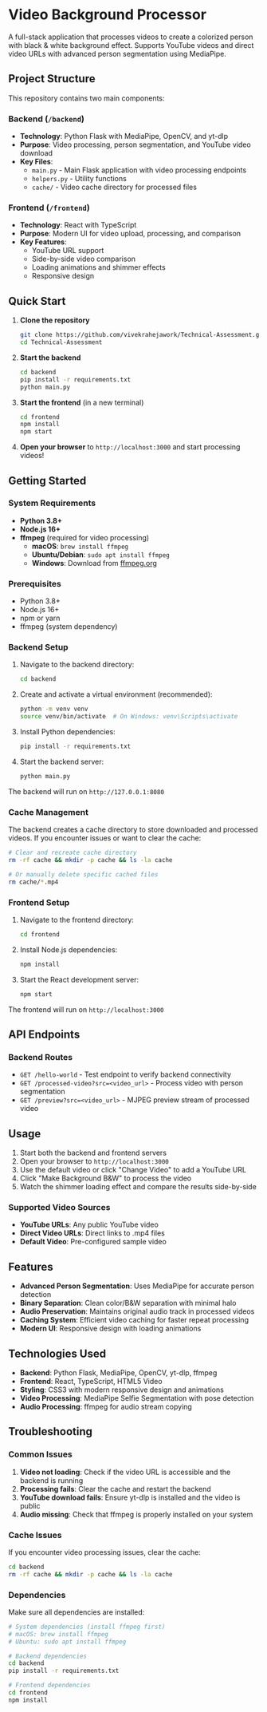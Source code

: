 # Video Background Processor

A full-stack application that processes videos to create a colorized person with black & white background effect. Supports YouTube videos and direct video URLs with advanced person segmentation using MediaPipe.

## Project Structure

This repository contains two main components:

### Backend (`/backend`)

- **Technology**: Python Flask with MediaPipe, OpenCV, and yt-dlp
- **Purpose**: Video processing, person segmentation, and YouTube video download
- **Key Files**:
  - `main.py` - Main Flask application with video processing endpoints
  - `helpers.py` - Utility functions
  - `cache/` - Video cache directory for processed files

### Frontend (`/frontend`)

- **Technology**: React with TypeScript
- **Purpose**: Modern UI for video upload, processing, and comparison
- **Key Features**:
  - YouTube URL support
  - Side-by-side video comparison
  - Loading animations and shimmer effects
  - Responsive design

## Quick Start

1. **Clone the repository**

   ```bash
   git clone https://github.com/vivekrahejawork/Technical-Assessment.git
   cd Technical-Assessment
   ```

2. **Start the backend**

   ```bash
   cd backend
   pip install -r requirements.txt
   python main.py
   ```

3. **Start the frontend** (in a new terminal)

   ```bash
   cd frontend
   npm install
   npm start
   ```

4. **Open your browser** to `http://localhost:3000` and start processing videos!

## Getting Started

### System Requirements

- **Python 3.8+**
- **Node.js 16+**
- **ffmpeg** (required for video processing)
  - **macOS**: `brew install ffmpeg`
  - **Ubuntu/Debian**: `sudo apt install ffmpeg`
  - **Windows**: Download from [ffmpeg.org](https://ffmpeg.org/download.html)

### Prerequisites

- Python 3.8+
- Node.js 16+
- npm or yarn
- ffmpeg (system dependency)

### Backend Setup

1. Navigate to the backend directory:

   ```bash
   cd backend
   ```

2. Create and activate a virtual environment (recommended):

   ```bash
   python -m venv venv
   source venv/bin/activate  # On Windows: venv\Scripts\activate
   ```

3. Install Python dependencies:

   ```bash
   pip install -r requirements.txt
   ```

4. Start the backend server:
   ```bash
   python main.py
   ```

The backend will run on `http://127.0.0.1:8080`

### Cache Management

The backend creates a cache directory to store downloaded and processed videos. If you encounter issues or want to clear the cache:

```bash
# Clear and recreate cache directory
rm -rf cache && mkdir -p cache && ls -la cache

# Or manually delete specific cached files
rm cache/*.mp4
```

### Frontend Setup

1. Navigate to the frontend directory:

   ```bash
   cd frontend
   ```

2. Install Node.js dependencies:

   ```bash
   npm install
   ```

3. Start the React development server:
   ```bash
   npm start
   ```

The frontend will run on `http://localhost:3000`

## API Endpoints

### Backend Routes

- `GET /hello-world` - Test endpoint to verify backend connectivity
- `GET /processed-video?src=<video_url>` - Process video with person segmentation
- `GET /preview?src=<video_url>` - MJPEG preview stream of processed video

## Usage

1. Start both the backend and frontend servers
2. Open your browser to `http://localhost:3000`
3. Use the default video or click "Change Video" to add a YouTube URL
4. Click "Make Background B&W" to process the video
5. Watch the shimmer loading effect and compare the results side-by-side

### Supported Video Sources

- **YouTube URLs**: Any public YouTube video
- **Direct Video URLs**: Direct links to .mp4 files
- **Default Video**: Pre-configured sample video

## Features

- **Advanced Person Segmentation**: Uses MediaPipe for accurate person detection
- **Binary Separation**: Clean color/B&W separation with minimal halo
- **Audio Preservation**: Maintains original audio track in processed videos
- **Caching System**: Efficient video caching for faster repeat processing
- **Modern UI**: Responsive design with loading animations

## Technologies Used

- **Backend**: Python Flask, MediaPipe, OpenCV, yt-dlp, ffmpeg
- **Frontend**: React, TypeScript, HTML5 Video
- **Styling**: CSS3 with modern responsive design and animations
- **Video Processing**: MediaPipe Selfie Segmentation with pose detection
- **Audio Processing**: ffmpeg for audio stream copying

## Troubleshooting

### Common Issues

1. **Video not loading**: Check if the video URL is accessible and the backend is running
2. **Processing fails**: Clear the cache and restart the backend
3. **YouTube download fails**: Ensure yt-dlp is installed and the video is public
4. **Audio missing**: Check that ffmpeg is properly installed on your system

### Cache Issues

If you encounter video processing issues, clear the cache:

```bash
cd backend
rm -rf cache && mkdir -p cache && ls -la cache
```

### Dependencies

Make sure all dependencies are installed:

```bash
# System dependencies (install ffmpeg first)
# macOS: brew install ffmpeg
# Ubuntu: sudo apt install ffmpeg

# Backend dependencies
cd backend
pip install -r requirements.txt

# Frontend dependencies
cd frontend
npm install
```